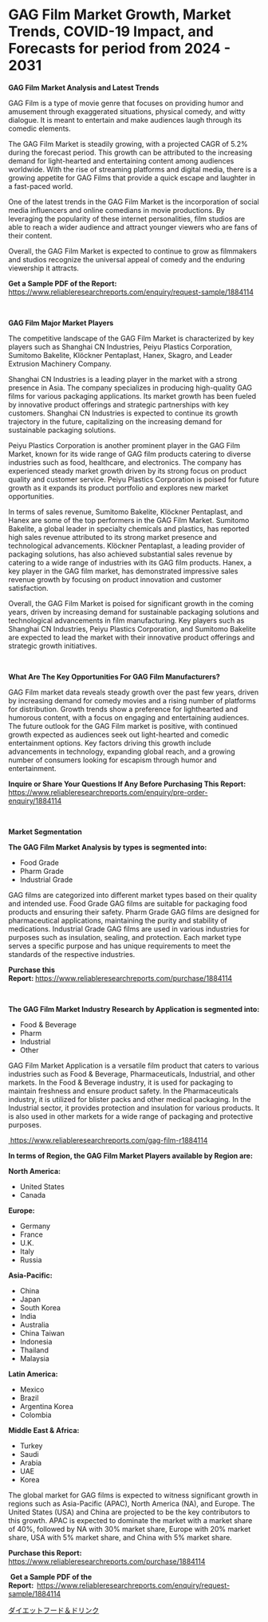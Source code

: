 <p><h1>GAG Film Market Growth, Market Trends, COVID-19 Impact, and Forecasts for period from 2024 - 2031</h1></p><p><strong>GAG Film Market Analysis and Latest Trends</strong></p>
<p><p>GAG Film is a type of movie genre that focuses on providing humor and amusement through exaggerated situations, physical comedy, and witty dialogue. It is meant to entertain and make audiences laugh through its comedic elements.</p><p>The GAG Film Market is steadily growing, with a projected CAGR of 5.2% during the forecast period. This growth can be attributed to the increasing demand for light-hearted and entertaining content among audiences worldwide. With the rise of streaming platforms and digital media, there is a growing appetite for GAG Films that provide a quick escape and laughter in a fast-paced world.</p><p>One of the latest trends in the GAG Film Market is the incorporation of social media influencers and online comedians in movie productions. By leveraging the popularity of these internet personalities, film studios are able to reach a wider audience and attract younger viewers who are fans of their content.</p><p>Overall, the GAG Film Market is expected to continue to grow as filmmakers and studios recognize the universal appeal of comedy and the enduring viewership it attracts.</p></p>
<p><strong>Get a Sample PDF of the Report:&nbsp;</strong> <a href="https://www.reliableresearchreports.com/enquiry/request-sample/1884114">https://www.reliableresearchreports.com/enquiry/request-sample/1884114</a></p>
<p>&nbsp;</p>
<p><strong>GAG Film Major Market Players</strong></p>
<p><p>The competitive landscape of the GAG Film Market is characterized by key players such as Shanghai CN Industries, Peiyu Plastics Corporation, Sumitomo Bakelite, Klöckner Pentaplast, Hanex, Skagro, and Leader Extrusion Machinery Company. </p><p>Shanghai CN Industries is a leading player in the market with a strong presence in Asia. The company specializes in producing high-quality GAG films for various packaging applications. Its market growth has been fueled by innovative product offerings and strategic partnerships with key customers. Shanghai CN Industries is expected to continue its growth trajectory in the future, capitalizing on the increasing demand for sustainable packaging solutions.</p><p>Peiyu Plastics Corporation is another prominent player in the GAG Film Market, known for its wide range of GAG film products catering to diverse industries such as food, healthcare, and electronics. The company has experienced steady market growth driven by its strong focus on product quality and customer service. Peiyu Plastics Corporation is poised for future growth as it expands its product portfolio and explores new market opportunities.</p><p>In terms of sales revenue, Sumitomo Bakelite, Klöckner Pentaplast, and Hanex are some of the top performers in the GAG Film Market. Sumitomo Bakelite, a global leader in specialty chemicals and plastics, has reported high sales revenue attributed to its strong market presence and technological advancements. Klöckner Pentaplast, a leading provider of packaging solutions, has also achieved substantial sales revenue by catering to a wide range of industries with its GAG film products. Hanex, a key player in the GAG film market, has demonstrated impressive sales revenue growth by focusing on product innovation and customer satisfaction. </p><p>Overall, the GAG Film Market is poised for significant growth in the coming years, driven by increasing demand for sustainable packaging solutions and technological advancements in film manufacturing. Key players such as Shanghai CN Industries, Peiyu Plastics Corporation, and Sumitomo Bakelite are expected to lead the market with their innovative product offerings and strategic growth initiatives.</p></p>
<p>&nbsp;</p>
<p><strong>What Are The Key Opportunities For GAG Film Manufacturers?</strong></p>
<p><p>GAG Film market data reveals steady growth over the past few years, driven by increasing demand for comedy movies and a rising number of platforms for distribution. Growth trends show a preference for lighthearted and humorous content, with a focus on engaging and entertaining audiences. The future outlook for the GAG Film market is positive, with continued growth expected as audiences seek out light-hearted and comedic entertainment options. Key factors driving this growth include advancements in technology, expanding global reach, and a growing number of consumers looking for escapism through humor and entertainment.</p></p>
<p><strong>Inquire or Share Your Questions If Any Before Purchasing This Report:</strong> <a href="https://www.reliableresearchreports.com/enquiry/pre-order-enquiry/1884114">https://www.reliableresearchreports.com/enquiry/pre-order-enquiry/1884114</a></p>
<p>&nbsp;</p>
<p><strong>Market Segmentation</strong></p>
<p><strong>The GAG Film Market Analysis by types is segmented into:</strong></p>
<p><ul><li>Food Grade</li><li>Pharm Grade</li><li>Industrial Grade</li></ul></p>
<p><p>GAG films are categorized into different market types based on their quality and intended use. Food Grade GAG films are suitable for packaging food products and ensuring their safety. Pharm Grade GAG films are designed for pharmaceutical applications, maintaining the purity and stability of medications. Industrial Grade GAG films are used in various industries for purposes such as insulation, sealing, and protection. Each market type serves a specific purpose and has unique requirements to meet the standards of the respective industries.</p></p>
<p><strong>Purchase this Report:&nbsp;</strong><a href="https://www.reliableresearchreports.com/purchase/1884114">https://www.reliableresearchreports.com/purchase/1884114</a></p>
<p>&nbsp;</p>
<p><strong>The GAG Film Market Industry Research by Application is segmented into:</strong></p>
<p><ul><li>Food & Beverage</li><li>Pharm</li><li>Industrial</li><li>Other</li></ul></p>
<p><p>GAG Film Market Application is a versatile film product that caters to various industries such as Food & Beverage, Pharmaceuticals, Industrial, and other markets. In the Food & Beverage industry, it is used for packaging to maintain freshness and ensure product safety. In the Pharmaceuticals industry, it is utilized for blister packs and other medical packaging. In the Industrial sector, it provides protection and insulation for various products. It is also used in other markets for a wide range of packaging and protective purposes.</p></p>
<p><a href="https://www.reliableresearchreports.com/gag-film-r1884114">&nbsp;https://www.reliableresearchreports.com/gag-film-r1884114</a></p>
<p><strong>In terms of Region, the GAG Film Market Players available by Region are:</strong></p>
<p>
    <p> <strong> North America: </strong>
        <ul>
            <li>United States</li>
            <li>Canada</li>
        </ul>
        </p> 
    <p> <strong> Europe: </strong>
        <ul>
            <li>Germany</li>
            <li>France</li>
            <li>U.K.</li>
            <li>Italy</li>
            <li>Russia</li>
        </ul>
        </p> 
    <p> <strong> Asia-Pacific: </strong>
        <ul>
            <li>China</li>
            <li>Japan</li>
            <li>South Korea</li>
            <li>India</li>
            <li>Australia</li>
            <li>China Taiwan</li>
            <li>Indonesia</li>
            <li>Thailand</li>
            <li>Malaysia</li>
        </ul>
        </p> 
    <p> <strong> Latin America: </strong>
        <ul>
            <li>Mexico</li>
            <li>Brazil</li>
            <li>Argentina Korea</li>
            <li>Colombia</li>
        </ul>
        </p> 
    <p> <strong> Middle East & Africa: </strong>
        <ul>
            <li>Turkey</li>
            <li>Saudi</li>
            <li>Arabia</li>
            <li>UAE</li>
            <li>Korea</li>
        </ul>
    </p>
    </p>
<p><p>The global market for GAG films is expected to witness significant growth in regions such as Asia-Pacific (APAC), North America (NA), and Europe. The United States (USA) and China are projected to be the key contributors to this growth. APAC is expected to dominate the market with a market share of 40%, followed by NA with 30% market share, Europe with 20% market share, USA with 5% market share, and China with 5% market share.</p></p>
<p><strong>Purchase this Report: </strong><a href="https://www.reliableresearchreports.com/purchase/1884114">https://www.reliableresearchreports.com/purchase/1884114</a></p>
<p>&nbsp;<strong>Get a Sample PDF of the Report:&nbsp;&nbsp;</strong><a href="https://www.reliableresearchreports.com/enquiry/request-sample/1884114">https://www.reliableresearchreports.com/enquiry/request-sample/1884114</a></p>
<p><strong></strong></p>
<p><p><a href="https://github.com/pepo3k/Market-Research-Report-List-2/blob/main/5148650133939.md">ダイエットフード＆ドリンク</a></p></p>